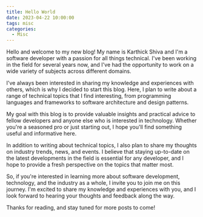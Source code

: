 ```yaml
---
title: Hello World
date: 2023-04-22 10:00:00
tags: misc
categories:
  - Misc
---
```

Hello and welcome to my new blog! My name is Karthick Shiva and I'm a software developer with a passion for all things technical. I've been working in the field for several years now, and I've had the opportunity to work on a wide variety of subjects across different domains.
<!--more-->

I've always been interested in sharing my knowledge and experiences with others, which is why I decided to start this blog. Here, I plan to write about a range of technical topics that I find interesting, from programming languages and frameworks to software architecture and design patterns.

My goal with this blog is to provide valuable insights and practical advice to fellow developers and anyone else who is interested in technology. Whether you're a seasoned pro or just starting out, I hope you'll find something useful and informative here.

In addition to writing about technical topics, I also plan to share my thoughts on industry trends, news, and events. I believe that staying up-to-date on the latest developments in the field is essential for any developer, and I hope to provide a fresh perspective on the topics that matter most.

So, if you're interested in learning more about software development, technology, and the industry as a whole, I invite you to join me on this journey. I'm excited to share my knowledge and experiences with you, and I look forward to hearing your thoughts and feedback along the way.

Thanks for reading, and stay tuned for more posts to come!
